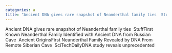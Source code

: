 ```yaml
---
categories: a
title: "Ancient DNA gives rare snapshot of Neanderthal family ties  Stuff"
---
```

Ancient DNA gives rare snapshot of Neanderthal family ties&nbsp;&nbsp;StuffFirst Known Neanderthal Family Identified with Ancient DNA from Russian Cave&nbsp;&nbsp;Ancient OriginsFirst Neanderthal Family Revealed by DNA From Remote Siberian Cave&nbsp;&nbsp;SciTechDailyDNA study reveals unprecedented 